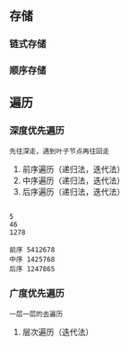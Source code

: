 ## 存储
### 链式存储
### 顺序存储

## 遍历
### 深度优先遍历 
```angular2html
先往深走，遇到叶子节点再往回走
```
1. 前序遍历（递归法，迭代法）
2. 中序遍历（递归法，迭代法）
3. 后序遍历（递归法，迭代法）
```angular2html

5
46
1278

前序 5412678
中序 1425768
后序 1247865

```
### 广度优先遍历
```angular2html
一层一层的去遍历
```
1. 层次遍历（迭代法）